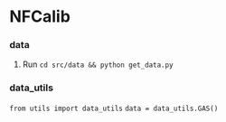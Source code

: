 # NFCalib


### data

1. Run `cd src/data && python get_data.py`

### data_utils 

`from utils import data_utils`
`data = data_utils.GAS()` 

